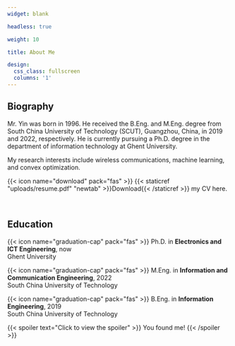 ```yaml
---
widget: blank

headless: true

weight: 10

title: About Me

design:
  css_class: fullscreen
  columns: '1'
---
```


## **Biography**

Mr. Yin was born in 1996. He received the B.Eng. and M.Eng. degree from South China University of Technology (SCUT), Guangzhou, China, in 2019 and 2022, respectively. He is currently pursuing a Ph.D. degree in the department of information technology at Ghent University.

My research interests include wireless communications, machine learning, and convex optimization.

{{< icon name="download" pack="fas" >}} {{< staticref "uploads/resume.pdf" "newtab" >}}Download{{< /staticref >}} my CV here.

<br>

## **Education**

{{< icon name="graduation-cap" pack="fas" >}} Ph.D. in **Electronics and ICT Engineering**, now\
Ghent University

{{< icon name="graduation-cap" pack="fas" >}} M.Eng. in **Information and Communication Engineering**, 2022\
South China University of Technology

{{< icon name="graduation-cap" pack="fas" >}} B.Eng. in **Information Engineering**, 2019\
South China University of Technology

{{< spoiler text="Click to view the spoiler" >}}
You found me!
{{< /spoiler >}}
